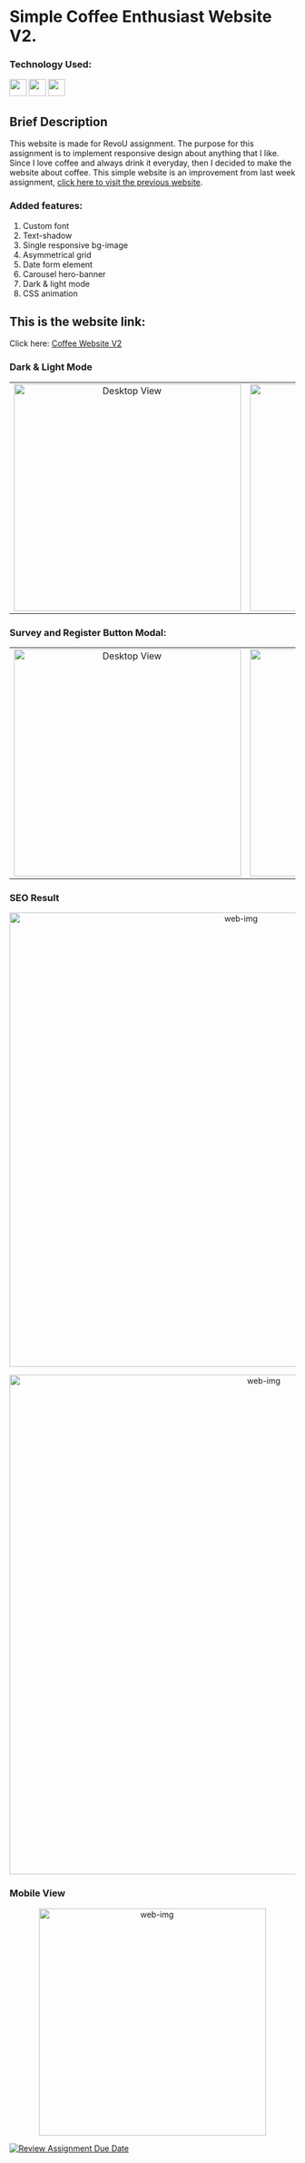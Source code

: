 # Simple Coffee Enthusiast Website V2.

### Technology Used:

<p align="left">
<img src="https://cdn.jsdelivr.net/gh/devicons/devicon/icons/html5/html5-original.svg" width="30"
                height="30" />
<img src="https://cdn.jsdelivr.net/gh/devicons/devicon/icons/css3/css3-original.svg" width="30"
                height="30" />
<img src="https://cdn.jsdelivr.net/gh/devicons/devicon/icons/javascript/javascript-original.svg" width="30"
                height="30" />
                </p>

## Brief Description

This website is made for RevoU assignment.
The purpose for this assignment is to implement responsive design about anything that I like. Since I love coffee and always drink it everyday, then I decided to make the website about coffee. This simple website is an improvement from last week assignment, [click here to visit the previous website](https://steffan-revou-week2.netlify.app/).

### Added features:

1. Custom font
2. Text-shadow
3. Single responsive bg-image
4. Asymmetrical grid
5. Date form element
6. Carousel hero-banner
7. Dark & light mode
8. CSS animation

## This is the website link:

Click here: [Coffee Website V2](https://steffan-revou-week3.netlify.app/)

### Dark & Light Mode

<table>
  <tr>
    <td align="center" style="vertical-align: top;">
      <img src="./assets/imgs/dark-view.png" width="400" alt="Desktop View">
    </td>
    <td align="center">
      <img src="./assets/imgs/light-view.png" width="400" alt="Mobile View">
    </td>
  </tr>
</table>

### Survey and Register Button Modal:

<table>
  <tr>
    <td align="center" style="vertical-align: top;">
      <img src="./assets/imgs/reg.png" width="400" alt="Desktop View">
    </td>
    <td align="center">
      <img src="./assets/imgs/survey.png" width="400" alt="Mobile View">
    </td>
  </tr>
</table>

### SEO Result
<p align="center">
  <img src="./assets/imgs/desktop-lighthouse.png" width="800" title="web-img">
</p>
<p align="center">
  <img src="./assets/imgs/mobile-lighthouse.png" width="880" title="web-img">
</p>


### Mobile View
<p align="center">
  <img src="./assets/imgs/mobile-view.png" width="400" title="web-img">
</p>


[![Review Assignment Due Date](https://classroom.github.com/assets/deadline-readme-button-24ddc0f5d75046c5622901739e7c5dd533143b0c8e959d652212380cedb1ea36.svg)](https://classroom.github.com/a/nVsM4ivD)
